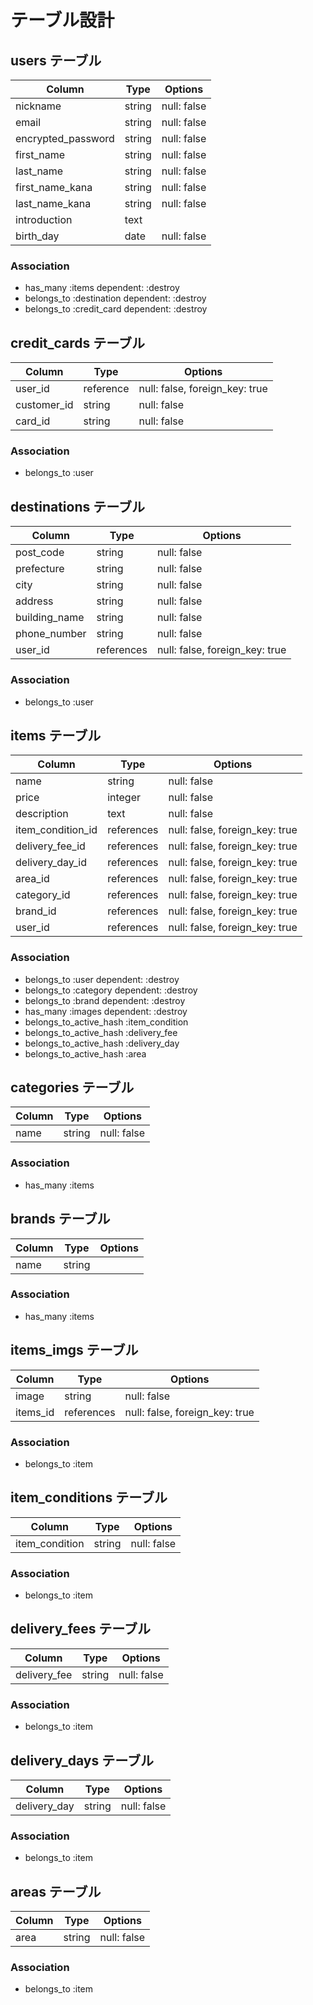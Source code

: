 # テーブル設計

## users テーブル

| Column             | Type   | Options     |
| ------------------ | ------ | ----------- |
| nickname           | string | null: false |
| email              | string | null: false |
| encrypted_password | string | null: false |
| first_name         | string | null: false |
| last_name          | string | null: false |
| first_name_kana    | string | null: false |
| last_name_kana     | string | null: false |
| introduction       | text   |             |
| birth_day          | date   | null: false |

### Association

- has_many :items dependent: :destroy
- belongs_to :destination dependent: :destroy
- belongs_to :credit_card dependent: :destroy

## credit_cards テーブル

| Column      | Type      | Options                        |
| ----------  | ------    | ------------------------------ |
| user_id     | reference | null: false, foreign_key: true |
| customer_id | string    | null: false                    |
| card_id     | string    | null: false                    |

### Association

- belongs_to :user

## destinations テーブル

| Column          | Type       | Options                        |
| --------------- | ---------- | -----------------------------  |
| post_code       | string     | null: false                    |
| prefecture      | string     | null: false                    |
| city            | string     | null: false                    |
| address         | string     | null: false                    |
| building_name   | string     | null: false                    |
| phone_number    | string     | null: false                    |
| user_id         | references | null: false, foreign_key: true |

### Association

- belongs_to :user

## items テーブル

| Column            | Type       | Options                        |
| ----------------- | ---------- | ------------------------------ |
| name              | string     | null: false                    |
| price             | integer    | null: false                    |
| description       | text       | null: false                    |
| item_condition_id | references | null: false, foreign_key: true |
| delivery_fee_id   | references | null: false, foreign_key: true |
| delivery_day_id   | references | null: false, foreign_key: true |
| area_id           | references | null: false, foreign_key: true |
| category_id       | references | null: false, foreign_key: true |
| brand_id          | references | null: false, foreign_key: true |
| user_id           | references | null: false, foreign_key: true |

### Association

- belongs_to :user dependent: :destroy
- belongs_to :category dependent: :destroy
- belongs_to :brand dependent: :destroy
- has_many :images dependent: :destroy
- belongs_to_active_hash :item_condition
- belongs_to_active_hash :delivery_fee
- belongs_to_active_hash :delivery_day
- belongs_to_active_hash :area

## categories テーブル

| Column  | Type       | Options                        |
| ------- | ---------- | ------------------------------ |
| name    | string     | null: false                    |

### Association

- has_many :items

## brands テーブル

| Column  | Type       | Options                        |
| ------- | ---------- | ------------------------------ |
| name    | string     |                                |

### Association

- has_many :items

## items_imgs テーブル

| Column   | Type       | Options                        |
| -------- | ---------- | ------------------------------ |
| image    | string     | null: false                    |
| items_id | references | null: false, foreign_key: true |

### Association

- belongs_to :item

## item_conditions テーブル

| Column            | Type       | Options          |
| ----------------- | ---------- | -----------------|
| item_condition   | string     | null: false       |

### Association

- belongs_to :item

## delivery_fees テーブル

| Column        | Type            | Options           |
| ------------- | --------------- | ------------------|
| delivery_fee  | string          | null: false       |

### Association

- belongs_to :item

## delivery_days テーブル

| Column          | Type       | Options       |
| --------------- | ---------- | --------------|
| delivery_day    | string     | null: false   |

### Association

- belongs_to :item

## areas テーブル

| Column  | Type       | Options         |
| ------- | ---------- | ----------------|
| area    | string     | null: false     |

### Association

- belongs_to :item